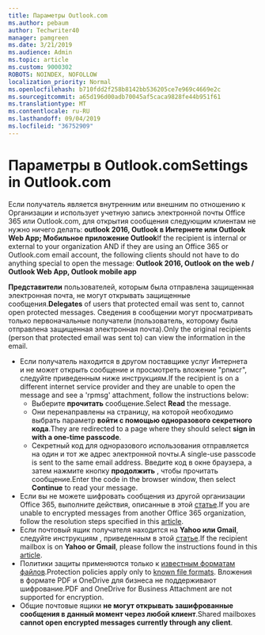 ```yaml
---
title: Параметры Outlook.com
ms.author: pebaum
author: Techwriter40
manager: pamgreen
ms.date: 3/21/2019
ms.audience: Admin
ms.topic: article
ms.custom: 9000302
ROBOTS: NOINDEX, NOFOLLOW
localization_priority: Normal
ms.openlocfilehash: b710fdd2f258b8142bb536205ce7e969c4669e2c
ms.sourcegitcommit: a65d196d00adb70045af5caca9828fe44b951f61
ms.translationtype: MT
ms.contentlocale: ru-RU
ms.lasthandoff: 09/04/2019
ms.locfileid: "36752909"
---
```

# <a name="settings-in-outlookcom"></a><span data-ttu-id="805b5-102">Параметры в Outlook.com</span><span class="sxs-lookup"><span data-stu-id="805b5-102">Settings in Outlook.com</span></span>

<span data-ttu-id="805b5-103">Если получатель является внутренним или внешним по отношению к Организации и использует учетную запись электронной почты Office 365 или Outlook.com, для открытия сообщения следующим клиентам не нужно ничего делать: **outlook 2016, Outlook в Интернете или Outlook Web App; Мобильное приложение Outlook**</span><span class="sxs-lookup"><span data-stu-id="805b5-103">If the recipient is internal or external to your organization AND if they are using an Office 365 or Outlook.com email account, the following clients should not have to do anything special to open the message: **Outlook 2016, Outlook on the web / Outlook Web App, Outlook mobile app**</span></span>

<span data-ttu-id="805b5-104">**Представители** пользователей, которым была отправлена защищенная электронная почта, не могут открывать защищенные сообщения.</span><span class="sxs-lookup"><span data-stu-id="805b5-104">**Delegates** of users that protected email was sent to, cannot open protected messages.</span></span> <span data-ttu-id="805b5-105">Сведения в сообщении могут просматривать только первоначальные получатели (пользователь, которому была отправлена защищенная электронная почта).</span><span class="sxs-lookup"><span data-stu-id="805b5-105">Only the original recipients (person that protected email was sent to) can view the information in the email.</span></span>

- <span data-ttu-id="805b5-106">Если получатель находится в другом поставщике услуг Интернета и&nbsp;не может открыть сообщение и просмотреть вложение "рпмсг", следуйте приведенным ниже инструкциям.</span><span class="sxs-lookup"><span data-stu-id="805b5-106">If the recipient is on a different internet service provider and they are&nbsp;unable to open the message and see a 'rpmsg' attachment, follow the instructions below:</span></span>
    - <span data-ttu-id="805b5-107">Выберите **прочитать** сообщение.</span><span class="sxs-lookup"><span data-stu-id="805b5-107">Select **Read** the message.</span></span>
    - <span data-ttu-id="805b5-108">Они перенаправлены на страницу, на которой необходимо выбрать параметр **войти с помощью одноразового секретного кода**.</span><span class="sxs-lookup"><span data-stu-id="805b5-108">They are redirected to a page where they should select **sign in with a one-time passcode**.</span></span>
    - <span data-ttu-id="805b5-109">Секретный код для одноразового использования отправляется на один и тот же адрес электронной почты.</span><span class="sxs-lookup"><span data-stu-id="805b5-109">A single-use passcode is sent to the same email address.</span></span> <span data-ttu-id="805b5-110">Введите код в окне браузера, а затем нажмите кнопку **продолжить** , чтобы прочитать сообщение.</span><span class="sxs-lookup"><span data-stu-id="805b5-110">Enter the code in the browser window, then select **Continue** to read your message.</span></span>
- <span data-ttu-id="805b5-111">Если вы не можете шифровать сообщения из другой организации Office 365, выполните действия, описанные в этой [статье](https://support.office.com/article/known-issues-opening-irm-protected-emails-sent-from-users-in-other-office-365-organizations-0dec0593-a05d-4aa2-8445-9311ebab3164).</span><span class="sxs-lookup"><span data-stu-id="805b5-111">If you are unable to encrypted messages from another Office 365 organization, follow the resolution steps specified in this [article](https://support.office.com/article/known-issues-opening-irm-protected-emails-sent-from-users-in-other-office-365-organizations-0dec0593-a05d-4aa2-8445-9311ebab3164).</span></span>
- <span data-ttu-id="805b5-112">Если почтовый ящик получателя находится на **Yahoo или Gmail**, следуйте инструкциям</span> , приведенным в этой [статье](https://support.office.com/article/how-do-i-open-a-protected-message-1157a286-8ecc-4b1e-ac43-2a608fbf3098).</span><span class="sxs-lookup"><span data-stu-id="805b5-112">If the recipient mailbox is on **Yahoo or Gmail**, please follow the instructions</span> found in this [article](https://support.office.com/article/how-do-i-open-a-protected-message-1157a286-8ecc-4b1e-ac43-2a608fbf3098).</span></span>
- <span data-ttu-id="805b5-113">Политики защиты применяются только к [известным форматам файлов](https://docs.microsoft.com/azure/information-protection/rms-client/client-admin-guide-file-types).</span><span class="sxs-lookup"><span data-stu-id="805b5-113">Protection policies apply only to [known file formats](https://docs.microsoft.com/azure/information-protection/rms-client/client-admin-guide-file-types).</span></span> <span data-ttu-id="805b5-114">Вложения в формате PDF и OneDrive для бизнеса не поддерживают шифрование.</span><span class="sxs-lookup"><span data-stu-id="805b5-114">PDF and OneDrive for Business Attachment are not supported for encryption.</span></span>
- <span data-ttu-id="805b5-115">Общие почтовые ящики **не могут открывать зашифрованные сообщения в данный момент через любой клиент**.</span><span class="sxs-lookup"><span data-stu-id="805b5-115">Shared mailboxes **cannot open encrypted messages currently through any client**.</span></span> 
